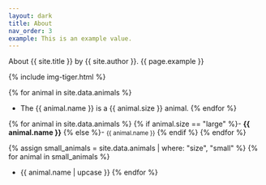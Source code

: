 ```yaml
---
layout: dark
title: About
nav_order: 3
example: This is an example value.
---
```


About {{ site.title }} by {{ site.author }}.
{{ page.example }}

{% include img-tiger.html %}

{% for animal in site.data.animals %}
- The {{ animal.name }} is a {{ animal.size }} animal.
{% endfor %}

{% for animal in site.data.animals %}
{% if animal.size == "large" %}- <strong style="color: {{ animal.color }};">{{ animal.name }}</strong>
{% else %}- <small>{{ animal.name }}</small>
{% endif %}
{% endfor %}

{% assign small_animals = site.data.animals | where: "size", "small" %}
{% for animal in small_animals %}
- {{ animal.name | upcase }}
{% endfor %}
